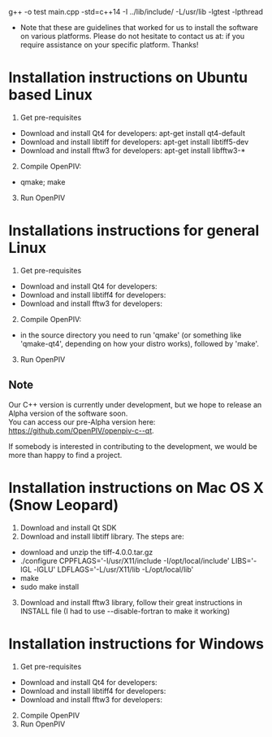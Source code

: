 
g++ -o test main.cpp -std=c++14 -I ../lib/include/ -L/usr/lib -lgtest -lpthread



* Note that these are guidelines that worked for us to install the
  software on various platforms.  Please do not hesitate to contact us
  at: if you require assistance on your specific platform.  Thanks!

Installation instructions on Ubuntu based Linux
===============================================

1. Get pre-requisites
 * Download and install Qt4 for developers: apt-get install qt4-default
 * Download and install libtiff for developers: apt-get install libtiff5-dev
 * Download and install fftw3 for developers: apt-get install libfftw3-*
2. Compile OpenPIV:
 * qmake; make
3. Run OpenPIV

Installations instructions for general Linux
============================================

1. Get pre-requisites
 * Download and install Qt4 for developers:
 * Download and install libtiff4 for developers:
 * Download and install fftw3 for developers:
2. Compile OpenPIV:
 * in the source directory you need to run 'qmake' (or something like 'qmake-qt4', depending on how your distro works), followed by 'make'. 
3. Run OpenPIV

Note
----

Our C++ version is currently under development, but we hope to release an Alpha version of the software soon.  
You can access our pre-Alpha version here: https://github.com/OpenPIV/openpiv-c--qt.  

If somebody is interested in contributing to the development, we would be more than happy to find a project.

Installation instructions on Mac OS X (Snow Leopard)
====================================================

1. Download and install Qt SDK
2. Download and install libtiff library. The steps are:
 * download and unzip the tiff-4.0.0.tar.gz
 * ./configure CPPFLAGS='-I/usr/X11/include -I/opt/local/include' LIBS='-lGL -lGLU' LDFLAGS='-L/usr/X11/lib -L/opt/local/lib'
 * make
 * sudo make install
3. Download and install fftw3 library, follow their great instructions in INSTALL file (I had to use --disable-fortran to make it working)


Installation instructions for Windows
=====================================

1. Get pre-requisites
 * Download and install Qt4 for developers:
 * Download and install libtiff4 for developers:
 * Download and install fftw3 for developers:
2. Compile OpenPIV
3. Run OpenPIV

